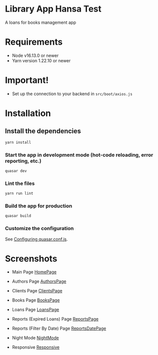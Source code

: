 # Library App Hansa Test

A loans for books management app

# Requirements
- Node v16.13.0 or newer
- Yarn version 1.22.10 or newer

# Important!
- Set up the connection to your backend in `src/boot/axios.js`

# Installation

## Install the dependencies
```bash
yarn install
```

### Start the app in development mode (hot-code reloading, error reporting, etc.)
```bash
quasar dev
```

### Lint the files
```bash
yarn run lint
```

### Build the app for production
```bash
quasar build
```

### Customize the configuration
See [Configuring quasar.conf.js](https://v2.quasar.dev/quasar-cli/quasar-conf-js).

# Screenshots
- Main Page
[HomePage](/RemoteInfo/HomePage.png)

- Authors Page
[AuthorsPage](/RemoteInfo/Authors.png)

- Clients Page
[ClientsPage](/RemoteInfo/Clients.png)

- Books Page
[BooksPage](/RemoteInfo/Books.png)

- Loans Page
[LoansPage](/RemoteInfo/Loans.png)

- Reports (Expired Loans) Page
[ReportsPage](/RemoteInfo/ReportVencidos.png)

- Reports (Filter By Date) Page
[ReportsDatePage](/RemoteInfo/ReportFechas.png)

- Night Mode
[NightMode](/RemoteInfo/NightMode.png)

- Responsive
[Responsive](/RemoteInfo/Responsive.png)
